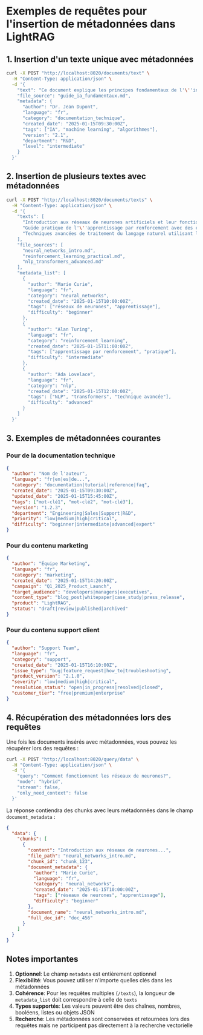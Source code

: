 # Exemples de requêtes pour l'insertion de métadonnées dans LightRAG

## 1. Insertion d'un texte unique avec métadonnées

```bash
curl -X POST "http://localhost:8020/documents/text" \
  -H "Content-Type: application/json" \
  -d '{
    "text": "Ce document explique les principes fondamentaux de l'\''intelligence artificielle et du machine learning. Il couvre les algorithmes de base, les réseaux de neurones et les applications pratiques.",
    "file_source": "guide_ia_fundamentaux.md",
    "metadata": {
      "author": "Dr. Jean Dupont",
      "language": "fr",
      "category": "documentation_technique", 
      "created_date": "2025-01-15T09:30:00Z",
      "tags": ["IA", "machine learning", "algorithmes"],
      "version": "2.1",
      "department": "R&D",
      "level": "intermediate"
    }
  }'
```

## 2. Insertion de plusieurs textes avec métadonnées

```bash
curl -X POST "http://localhost:8020/documents/texts" \
  -H "Content-Type: application/json" \
  -d '{
    "texts": [
      "Introduction aux réseaux de neurones artificiels et leur fonctionnement.",
      "Guide pratique de l'\''apprentissage par renforcement avec des exemples concrets.",
      "Techniques avancées de traitement du langage naturel utilisant les transformers."
    ],
    "file_sources": [
      "neural_networks_intro.md",
      "reinforcement_learning_practical.md", 
      "nlp_transformers_advanced.md"
    ],
    "metadata_list": [
      {
        "author": "Marie Curie",
        "language": "fr",
        "category": "neural_networks",
        "created_date": "2025-01-15T10:00:00Z",
        "tags": ["réseaux de neurones", "apprentissage"],
        "difficulty": "beginner"
      },
      {
        "author": "Alan Turing", 
        "language": "fr",
        "category": "reinforcement_learning",
        "created_date": "2025-01-15T11:00:00Z",
        "tags": ["apprentissage par renforcement", "pratique"],
        "difficulty": "intermediate"
      },
      {
        "author": "Ada Lovelace",
        "language": "fr", 
        "category": "nlp",
        "created_date": "2025-01-15T12:00:00Z",
        "tags": ["NLP", "transformers", "technique avancée"],
        "difficulty": "advanced"
      }
    ]
  }'
```

## 3. Exemples de métadonnées courantes

### Pour de la documentation technique
```json
{
  "author": "Nom de l'auteur",
  "language": "fr|en|es|de...",
  "category": "documentation|tutorial|reference|faq",
  "created_date": "2025-01-15T09:30:00Z",
  "updated_date": "2025-01-15T15:45:00Z",
  "tags": ["mot-clé1", "mot-clé2", "mot-clé3"],
  "version": "1.2.3",
  "department": "Engineering|Sales|Support|R&D",
  "priority": "low|medium|high|critical",
  "difficulty": "beginner|intermediate|advanced|expert"
}
```

### Pour du contenu marketing
```json
{
  "author": "Équipe Marketing",
  "language": "fr", 
  "category": "marketing",
  "created_date": "2025-01-15T14:20:00Z",
  "campaign": "Q1_2025_Product_Launch",
  "target_audience": "developers|managers|executives",
  "content_type": "blog_post|whitepaper|case_study|press_release",
  "product": "LightRAG",
  "status": "draft|review|published|archived"
}
```

### Pour du contenu support client
```json
{
  "author": "Support Team",
  "language": "fr",
  "category": "support",
  "created_date": "2025-01-15T16:10:00Z", 
  "issue_type": "bug|feature_request|how_to|troubleshooting",
  "product_version": "2.1.0",
  "severity": "low|medium|high|critical",
  "resolution_status": "open|in_progress|resolved|closed",
  "customer_tier": "free|premium|enterprise"
}
```

## 4. Récupération des métadonnées lors des requêtes

Une fois les documents insérés avec métadonnées, vous pouvez les récupérer lors des requêtes :

```bash
curl -X POST "http://localhost:8020/query/data" \
  -H "Content-Type: application/json" \
  -d '{
    "query": "Comment fonctionnent les réseaux de neurones?",
    "mode": "hybrid",
    "stream": false,
    "only_need_context": false
  }'
```

La réponse contiendra des chunks avec leurs métadonnées dans le champ `document_metadata` :

```json
{
  "data": {
    "chunks": [
      {
        "content": "Introduction aux réseaux de neurones...",
        "file_path": "neural_networks_intro.md",
        "chunk_id": "chunk_123",
        "document_metadata": {
          "author": "Marie Curie",
          "language": "fr",
          "category": "neural_networks",
          "created_date": "2025-01-15T10:00:00Z",
          "tags": ["réseaux de neurones", "apprentissage"],
          "difficulty": "beginner"
        },
        "document_name": "neural_networks_intro.md",
        "full_doc_id": "doc_456"
      }
    ]
  }
}
```

## Notes importantes

1. **Optionnel**: Le champ `metadata` est entièrement optionnel
2. **Flexibilité**: Vous pouvez utiliser n'importe quelles clés dans les métadonnées
3. **Cohérence**: Pour les requêtes multiples (`/texts`), la longueur de `metadata_list` doit correspondre à celle de `texts`
4. **Types supportés**: Les valeurs peuvent être des chaînes, nombres, booléens, listes ou objets JSON
5. **Recherche**: Les métadonnées sont conservées et retournées lors des requêtes mais ne participent pas directement à la recherche vectorielle